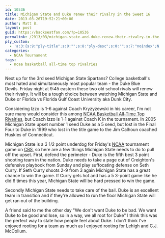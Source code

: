 ```yaml
---
id: 10536
title: Michigan State and Duke renew their rivalry in the Sweet 16
date: 2013-03-26T19:52:21+00:00
author: Matt B.
layout: post
guid: https://backseatfan.com/?p=10536
permalink: /2013/03/michigan-state-and-duke-renew-their-rivalry-in-the-sweet-16/
ply_custom:
  - 'a:3:{s:9:"ply-title";s:0:"";s:8:"ply-desc";s:0:"";s:7:"noindex";N;}'
categories:
  - NCAA Tournament
tags:
  - ncaa basketball all-time top rivalries
---
```


<div class="entry">
  <p>
    Next up for the 3rd seed Michigan State Spartans? College basketball's most hated and simultaneously most popular team - the Duke Blue Devils. Friday night at 9:45 eastern these two old school rivals will renew their rivalry. It will be a tough choice between watching Michigan State and Duke or Florida vs Florida Gulf Coast University aka Dunk City.
  </p>

  <p>
    Considering Izzo is 1-6 against Coach Kryzyzewski in his career, I'm not sure many would consider this among <a href="http://topbet.eu/collegebasketball/rivalries/index.html">NCAA Basketball All-Time Top Rivalries</a>, but Coach Izzo is 1-1 against Coach K in the tournament. In 2005 Michigan State upset number 1 seed Duke as a 5 seed, but lost in the Final Four to Duke in 1999 who lost in the title game to the Jim Calhoun coached Huskies of Connecticut.
  </p>

  <p>
    Michigan State is a 3 1/2 point underdog for Friday's <a href="http://www.ncaa.com/">NCAA</a> tournament game on <a href="http://www.cbssports.com/">CBS</a>, so here are a few things Michigan State needs to do to pull off the upset. First, defend the perimeter - Duke is the fifth best 3 point shooting team in the nation. Duke needs to take a page out of Creighton's defensive playbook from Sunday and play suffocating defense on Seth Curry. If Seth Curry shoots 2-9 from 3 again Michigan State has a great chance to win the game. If Curry gets hot and has a 5 3-point game like he did 6 times this year, Michigan State will be hard pressed to win the game.
  </p>

  <p>
    Secondly Michigan State needs to take care of the ball. Duke is an excellent team in transition and if they're allowed to run the floor Michigan State will get ran out of the building.
  </p>

  <p>
    A friend said to me the other day "We don't want Duke to be bad. We want Duke to be good and lose, so in a way, we all root for Duke" I think this was the perfect way to state how people feel about Duke. I don't think I've enjoyed rooting for a team as much as I enjoyed rooting for Lehigh and C.J. McCollum.
  </p>
</div>

